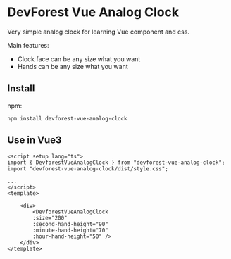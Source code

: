 # DevForest Vue Analog Clock

Very simple analog clock for learning Vue component and css.

Main features:
* Clock face can be any size what you want
* Hands can be any size what you want

## Install

npm:
```shell
npm install devforest-vue-analog-clock
```

## Use in Vue3

```vue
<script setup lang="ts">
import { DevforestVueAnalogClock } from "devforest-vue-analog-clock";
import "devforest-vue-analog-clock/dist/style.css";

...
</script>
<template>

    <div>
        <DevforestVueAnalogClock 
        :size="200" 
        :second-hand-height="90" 
        :minute-hand-height="70" 
        :hour-hand-height="50" />
    </div>
</template>
```